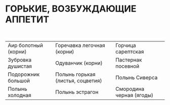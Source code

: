 # ГОРЬКИЕ, ВОЗБУЖДАЮЩИЕ АППЕТИТ

 

|                      |                                   |                          |
|----------------------|-----------------------------------|--------------------------|
| Аир болотный (корни) | Горечавка легочная (корни)        | Горчица сарептская       |
| Зубровка душистая    | Одуванчик (корни)                 | Пастернак посевной       |
| Подорожник большой   | Полынь горькая (листья, соцветия) | Полынь Сиверса           |
| Полынь холодная      | Полынь эстрагон                   | Смородина черная (ягоды) |
